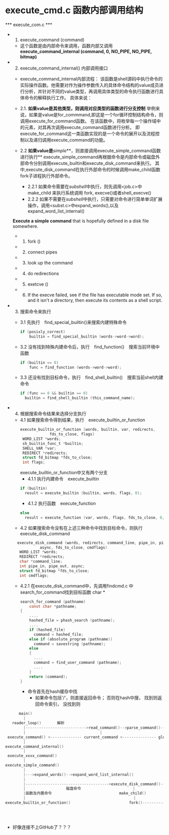 # execute_cmd.c 函数内部调用结构

*** execute_com.c ***
+ 1. execute_command (command)
    * 这个函数是由内部命令来调用，函数内部又调用**execute_command_internal (command, 0, NO_PIPE, NO_PIPE, bitmap)**
+ 2. execute_command_internal() 内部调用接口　
    + execute_command_internal内部流程：
该函数是shell源码中执行命令的实际操作函数。他需要对作为操作参数传入的具体命令结构的value成员进行分析，并针对不同的value类型，再调用具体类型的命令执行函数进行具体命令的解释执行工作。
具体来说：

  + 2.1. **如果value是其他类型，则调用对应类型的函数进行分支控制**
  举例来说，如果是value是for_commmand,即这是一个for循环控制结构命令，则调用execute_for_command函数。
  在该函数中，将枚举每一个操作域中的元素，对其再次调用execute_command函数进行分析。  即execute_for_command这一类函数实现的是一个命令的展开以及流程控制以及递归调用execute_command的功能。

  + 2.2 **如果value是***simple***，则直接调用execute_simple_command函数进行执行**
  execute_simple_command再根据命令是内部命令或磁盘外部命令分别调用execute_builtin和execute_disk_command来执行。 其中,execute_disk_command在执行外部命令的时候调用make_child函数fork子进程执行外部命令。
    - 2.2.1 如果命令需要在*subshell*中执行，则先调用<job.c>中 make_child 来执行系统调用 fork, execve()或者shell_execve()
    - 2.2.2 如果不需要在*subshell*中执行，只需要对命令进行简单单词扩展操作，调用<subst.c>中expand_words(),以及expand_word_list_internal() 
  
  **Execute a simple command** that is hopefully defined in a disk file
   somewhere.

    + 1) fork ()
    + 2) connect pipes
    + 3) look up the command
    + 4) do redirections
    + 5) exetcve ()
    + 6) If the execve failed, see if the file has executable mode set.
   If so, and it isn't a directory, then execute its contents as
   a shell script.
+ 3. 搜索命令来执行　
    - 3.1 先执行　find_special_builtin()来搜索内建特殊命令
      ```C
      if (posixly_correct)
	      builtin = find_special_builtin (words->word->word);
      ```

    - 3.2 没有找到特殊内建命令后，执行　find_function()　搜索当前环境中函数
      ```C
      if (builtin == 0) 
	      func = find_function (words->word->word);
      ```
    - 3.3 还没有找到目标命令，执行　find_shell_builtin()　搜索当前shell内建命令
      ```C
      if (func == 0 && builtin == 0)
        builtin = find_shell_builtin (this_command_name);
      ```
+ 4. 根据搜索命令结果来选择分支执行
  + 4.1 如果搜索命令得到结果，执行　execute_builtin_or_function
    ```C
    execute_builtin_or_function (words, builtin, var, redirects,
			     fds_to_close, flags)
     WORD_LIST *words;
     sh_builtin_func_t *builtin;
     SHELL_VAR *var;
     REDIRECT *redirects;
     struct fd_bitmap *fds_to_close;
     int flags;
     ```
    execute_builtin_or_function中又有两个分支
    - 4.1.1 执行内建命令　execute_builtin
    ```C
    if (builtin)
      result = execute_builtin (builtin, words, flags, 0);
    ```
    - 4.1.2 执行函数　execute_function
    ```C
    else
      result = execute_function (var, words, flags, fds_to_close, 0, 0);
    ```
  + 4.2 如果搜索命令没有在上述三种命令中找到目标命令，则执行　execute_disk_command
  ```C
    execute_disk_command (words, redirects, command_line, pipe_in, pipe_out,
		      async, fds_to_close, cmdflags)
     WORD_LIST *words;
     REDIRECT *redirects;
     char *command_line;
     int pipe_in, pipe_out, async;
     struct fd_bitmap *fds_to_close;
     int cmdflags;
    ```
    - 4.2.1 在execute_disk_command中，先调用findcmd.c 中 search_for_command找到目标函数
      char *
      ```C
      search_for_command (pathname)
          const char *pathname;
      {
          ....
          hashed_file = phash_search (pathname);
          ....
          if (hashed_file)
            command = hashed_file;
          else if (absolute_program (pathname))
            command = savestring (pathname);
          else
          {
            ....
            command = find_user_command (pathname);
            ....
          }
          return (command);
      }
      ```
      - 命令首先在hash缓存中找
        - 如果命令包括'/'，则直接返回命令； 否则在hash中搜， 找到则返回命令索引， 没找到则

```C
      main()
        |
   reader_loop()       解析
        |--------------------------->read_command()-->parse_command()-->yyparse()-->yylex()-->read_token()-->read_token_word()
        |                                 |                               |                       |                 |
 execute_command() <-------------- current_command <--------------- global_command <------------token------------word
        |
execute_command_internal()
        |
 execute_xxxx_command()
        |
execute_simple_command()
        |
        |--->expand_words()-->expand_word_list_internal()
        |                                                                  子进程
        |------------------------------------->execute_disk_command()------------->shell_execve()-->execve()                
        |                  磁盘命令                       |                |                       |
        |函数及内置命令                              make_child()          |                       |FAILED
        |                                                |                |                       |
execute_builtin_or_function()                          fork()----------->pid                      ->execute_shell_script()
                                                                          |
                                                                          --------->return(result)
                                                                            父进程
```            

+ 好像连接不上GitHub了？？？